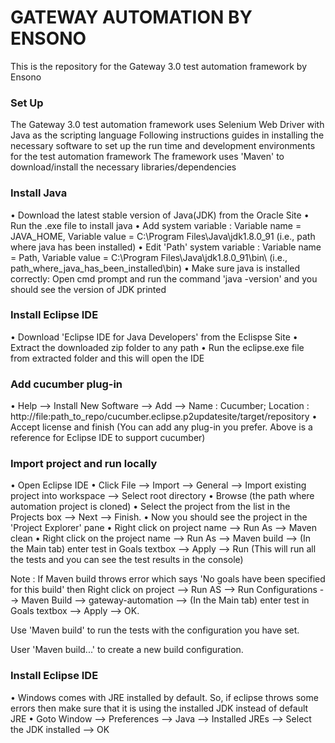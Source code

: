 # GATEWAY AUTOMATION BY ENSONO #

This is the repository for the Gateway 3.0 test automation framework by Ensono

### Set Up ###

The Gateway 3.0 test automation framework uses Selenium Web Driver with Java as the scripting language
Following instructions guides in installing the necessary software to set up the run time and development environments for the test automation framework
The framework uses 'Maven' to download/install the necessary libraries/dependencies

### Install Java ###

•	Download the latest stable version of Java(JDK) from the Oracle Site 
•	Run the .exe file to install java
•	Add system variable : Variable name = JAVA_HOME, Variable value = C:\Program Files\Java\jdk1.8.0_91 (i.e., path where java has been installed) 
•	Edit 'Path' system variable : Variable name = Path, Variable value = C:\Program Files\Java\jdk1.8.0_91\bin\ (i.e., path_where_java_has_been_installed\bin)
•	Make sure java is installed correctly: Open cmd prompt and run the command 'java -version' and you should see the version of JDK printed 


### Install Eclipse IDE ###

•	Download 'Eclipse IDE for Java Developers' from the Eclispse Site
•	Extract the downloaded zip folder to any path
•	Run the eclipse.exe file from extracted folder and this will open the IDE 

### Add cucumber plug-in ###

•	Help --> Install New Software --> Add --> Name : Cucumber; Location : http://file:path_to_repo/cucumber.eclipse.p2updatesite/target/repository 
•	Accept license and finish
(You can add any plug-in you prefer. Above is a reference for Eclipse IDE to support cucumber) 


### Import project and run locally ###

•	Open Eclipse IDE
•	Click File --> Import --> General --> Import existing project into workspace --> Select root directory
•	Browse (the path where automation project is cloned)
•	Select the project from the list in the Projects box --> Next --> Finish.
•	Now you should see the project in the 'Project Explorer' pane
•	Right click on project name --> Run As --> Maven clean
•	Right click on the project name --> Run As --> Maven build --> (In the Main tab) enter test in Goals textbox --> Apply --> Run (This will run all the tests and you can see the test results in the console)

Note : If Maven build throws error which says 'No goals have been specified for this build' then Right click on project --> Run AS --> Run Configurations --> Maven Build --> gateway-automation --> (In the Main tab) enter test in Goals textbox --> Apply --> OK.

Use 'Maven build' to run the tests with the configuration you have set.

User 'Maven build...' to create a new build configuration.

### Install Eclipse IDE ###

•	Windows comes with JRE installed by default. So, if eclipse throws some errors then make sure that it is using the installed JDK instead of default JRE
•	Goto Window --> Preferences --> Java --> Installed JREs --> Select the JDK installed --> OK 
